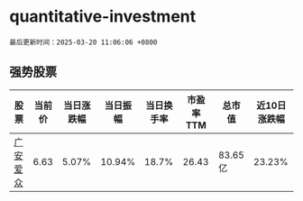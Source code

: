 # quantitative-investment

`最后更新时间：2025-03-20 11:06:06 +0800`

## 强势股票

|股票|当前价|当日涨跌幅|当日振幅|当日换手率|市盈率TTM|总市值|近10日涨跌幅|
|----|----|----|----|----|----|----|----|
|[广安爱众](https://xueqiu.com/S/SH600979)|6.63|5.07%|10.94%|18.7%|26.43|83.65亿|23.23%|
